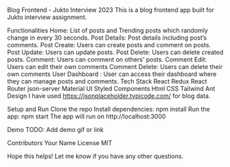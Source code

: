 Blog Frontend - Jukto Interview 2023
This is a blog frontend app built for Jukto interview assignment.

Functionalities
Home: List of posts and Trending posts which randomly change in every 30 seconds.
Post Details: Post details including post’s comments.
Post Create: Users can create posts and comment on posts.
Post Update: Users can update posts.
Post Delete: Users can delete created posts.
Comment: Users can comment on others' posts.
Comment Edit: Users can edit their own comments
Comment Delete: Users can delete their own comments
User Dashboard : User can access their dashboard where they can manage posts and comments.
Tech Stack
React
Redux
React Router
json-server
Material UI
Styled Components
Html
CSS
Tailwind
Ant Design
I have used https://jsonplaceholder.typicode.com/ for blog data.

Setup and Run
Clone the repo
Install dependencies: npm install
Run the app: npm start
The app will run on http://localhost:3000

Demo
TODO: Add demo gif or link

Contributors
Your Name
License
MIT

Hope this helps! Let me know if you have any other questions.
